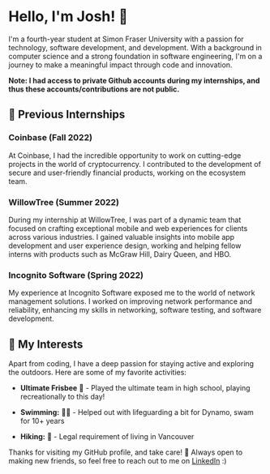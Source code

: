 # Hello, I'm Josh! 👋

I'm a fourth-year student at Simon Fraser University with a passion for technology, software development, and development. With a background in computer science and a strong foundation in software engineering, I'm on a journey to make a meaningful impact through code and innovation.

**Note: I had access to private Github accounts during my internships, and thus these accounts/contributions are not public.**

## 🌟 Previous Internships

### Coinbase (Fall 2022)
At Coinbase, I had the incredible opportunity to work on cutting-edge projects in the world of cryptocurrency. I contributed to the development of secure and user-friendly financial products, working on the ecosystem team. 

### WillowTree (Summer 2022)
During my internship at WillowTree, I was part of a dynamic team that focused on crafting exceptional mobile and web experiences for clients across various industries. I gained valuable insights into mobile app development and user experience design, working and helping fellow interns with products such as McGraw Hill, Dairy Queen, and HBO. 

### Incognito Software (Spring 2022)
My experience at Incognito Software exposed me to the world of network management solutions. I worked on improving network performance and reliability, enhancing my skills in networking, software testing, and software development.

## 🚀 My Interests

Apart from coding, I have a deep passion for staying active and exploring the outdoors. Here are some of my favorite activities:

- **Ultimate Frisbee** 🥏 - Played the ultimate team in high school, playing recreationally to this day!

- **Swimming:** 🏊‍♂️ - Helped out with lifeguarding a bit for Dynamo, swam for 10+ years

- **Hiking:** 🌲 - Legal requirement of living in Vancouver 


Thanks for visiting my GitHub profile, and take care! 💛 Always open to making new friends, so feel free to reach out to me on [LinkedIn](https://www.linkedin.com/in/joshxchen) :)
